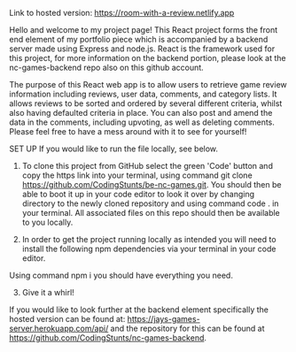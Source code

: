 Link to hosted version: https://room-with-a-review.netlify.app

Hello and welcome to my project page! This React project forms the front end element of my portfolio piece which is accompanied by a backend server made using Express and node.js. React is the framework used for this project, for more information on the backend portion, please look at the nc-games-backend repo also on this github account.

The purpose of this React web app is to allow users to retrieve game review information including reviews, user data, comments, and category lists. It allows reviews to be sorted and ordered by several different criteria, whilst also having defaulted criteria in place. You can also post and amend the data in the comments, including upvoting, as well as deleting comments. Please feel free to have a mess around with it to see for yourself!

SET UP
If you would like to run the file locally, see below.

1. To clone this project from GitHub select the green 'Code' button and copy the https link into your terminal, using command git clone https://github.com/CodingStunts/be-nc-games.git. You should then be able to boot it up in your code editor to look it over by changing directory to the newly cloned repository and using command code . in your terminal. All associated files on this repo should then be available to you locally.

2. In order to get the project running locally as intended you will need to install the following npm dependencies via your terminal in your code editor.

Using command npm i you should have everything you need.

3. Give it a whirl!

If you would like to look further at the backend element specifically the hosted version can be found at: https://jays-games-server.herokuapp.com/api/ and the repository for this can be found at https://github.com/CodingStunts/nc-games-backend.
